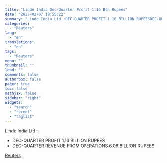 ```yaml
---
title: "Linde India Dec-Quarter Profit 1.16 Bln Rupees"
date: "2025-02-07 19:55:22"
summary: "Linde India Ltd :DEC-QUARTER PROFIT 1.16 BILLION RUPEESDEC-QUARTER REVENUE FROM OPERATIONS 6.06 BILLION RUPEES"
categories:
  - "Reuters"
lang:
  - "en"
translations:
  - "en"
tags:
  - "Reuters"
menu: ""
thumbnail: ""
lead: ""
comments: false
authorbox: false
pager: true
toc: false
mathjax: false
sidebar: "right"
widgets:
  - "search"
  - "recent"
  - "taglist"
---
```


Linde India Ltd :

* DEC-QUARTER PROFIT 1.16 BILLION RUPEES
* DEC-QUARTER REVENUE FROM OPERATIONS 6.06 BILLION RUPEES

[Reuters](https://www.tradingview.com/news/reuters.com,2025:newsml_FWN3OY1E3:0-linde-india-dec-quarter-profit-1-16-bln-rupees/)
